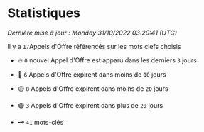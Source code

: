 # Statistiques


_Dernière mise à jour : Monday 31/10/2022 03:20:41 (UTC)_ 

Il y a `17`Appels d'Offre référencés sur les mots clefs choisis

- 🔥 `0` nouvel Appel d'Offre est apparu dans les derniers `3` jours
- 🔴  `6` Appels d'Offre expirent dans moins de `10` jours
- 🟡  `8` Appels d'Offre expirent dans moins de `20` jours
- 🟢  `3` Appels d'Offre expirent dans plus de `20` jours

- 🗝 `41` mots-clés